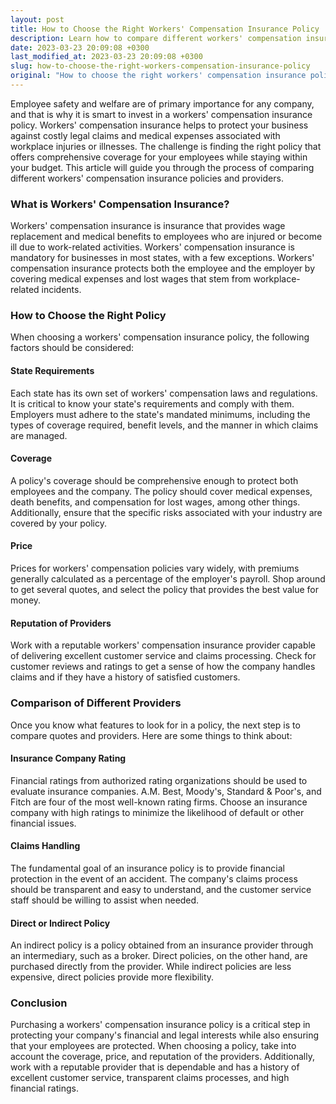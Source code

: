 ```yaml
---
layout: post
title: How to Choose the Right Workers' Compensation Insurance Policy
description: Learn how to compare different workers' compensation insurance policies and providers to find the best coverage for your business.
date: 2023-03-23 20:09:08 +0300
last_modified_at: 2023-03-23 20:09:08 +0300
slug: how-to-choose-the-right-workers-compensation-insurance-policy
original: "How to choose the right workers' compensation insurance policy: Comparison of different policies and providers."
---
```

Employee safety and welfare are of primary importance for any company, and that is why it is smart to invest in a workers' compensation insurance policy. Workers' compensation insurance helps to protect your business against costly legal claims and medical expenses associated with workplace injuries or illnesses. The challenge is finding the right policy that offers comprehensive coverage for your employees while staying within your budget. This article will guide you through the process of comparing different workers' compensation insurance policies and providers.

### What is Workers' Compensation Insurance?

Workers' compensation insurance is insurance that provides wage replacement and medical benefits to employees who are injured or become ill due to work-related activities. Workers' compensation insurance is mandatory for businesses in most states, with a few exceptions. Workers' compensation insurance protects both the employee and the employer by covering medical expenses and lost wages that stem from workplace-related incidents.

### How to Choose the Right Policy

When choosing a workers' compensation insurance policy, the following factors should be considered:

#### State Requirements

Each state has its own set of workers' compensation laws and regulations. It is critical to know your state's requirements and comply with them. Employers must adhere to the state's mandated minimums, including the types of coverage required, benefit levels, and the manner in which claims are managed.

#### Coverage

A policy's coverage should be comprehensive enough to protect both employees and the company. The policy should cover medical expenses, death benefits, and compensation for lost wages, among other things. Additionally, ensure that the specific risks associated with your industry are covered by your policy.

#### Price

Prices for workers' compensation policies vary widely, with premiums generally calculated as a percentage of the employer's payroll. Shop around to get several quotes, and select the policy that provides the best value for money.

#### Reputation of Providers

Work with a reputable workers' compensation insurance provider capable of delivering excellent customer service and claims processing. Check for customer reviews and ratings to get a sense of how the company handles claims and if they have a history of satisfied customers.

### Comparison of Different Providers

Once you know what features to look for in a policy, the next step is to compare quotes and providers. Here are some things to think about:

#### Insurance Company Rating

Financial ratings from authorized rating organizations should be used to evaluate insurance companies. A.M. Best, Moody's, Standard & Poor's, and Fitch are four of the most well-known rating firms. Choose an insurance company with high ratings to minimize the likelihood of default or other financial issues.

#### Claims Handling

The fundamental goal of an insurance policy is to provide financial protection in the event of an accident. The company's claims process should be transparent and easy to understand, and the customer service staff should be willing to assist when needed.

#### Direct or Indirect Policy

An indirect policy is a policy obtained from an insurance provider through an intermediary, such as a broker. Direct policies, on the other hand, are purchased directly from the provider. While indirect policies are less expensive, direct policies provide more flexibility.

### Conclusion

Purchasing a workers' compensation insurance policy is a critical step in protecting your company's financial and legal interests while also ensuring that your employees are protected. When choosing a policy, take into account the coverage, price, and reputation of the providers. Additionally, work with a reputable provider that is dependable and has a history of excellent customer service, transparent claims processes, and high financial ratings.